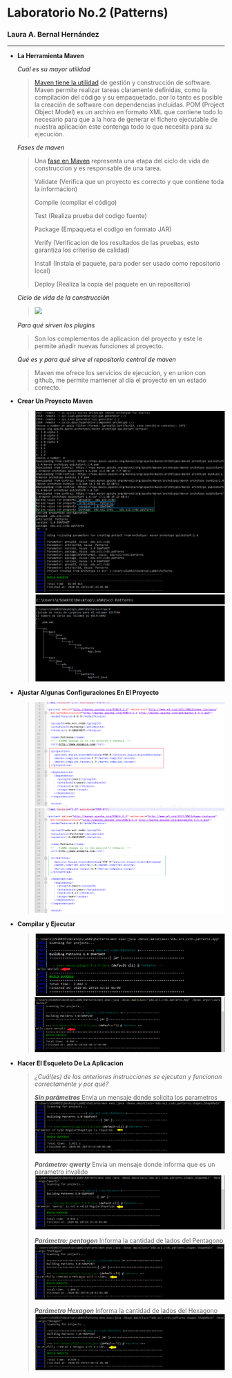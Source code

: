 # Laboratorio No.2 (Patterns) #
### Laura A. Bernal Hernández ###
_____________________________________________________________

- **La Herramienta Maven**
	
	*Cuál es su mayor utilidad*
	>[Maven tiene la utilidad](http://panamahitek.com/que-es-maven-y-para-que-se-utiliza/) de gestión y construcción de software. 
	>Maven permite realizar tareas claramente definidas, como la compilación del código y su empaquetado. 
	>por lo tanto es posible la creación de software con dependencias incluidas. 
	>POM (Project Object Model) es un archivo en formato XML que contiene todo lo necesario para que a la hora
	>de generar el fichero ejecutable de nuestra aplicación este contenga todo lo que necesita para su ejecución.
	
	*Fases de maven*
	>
	>Una [fase en Maven](https://maven.apache.org/guides/introduction/introduction-to-the-lifecycle.html) representa una etapa del ciclo de vida de construccion y es responsable de una tarea.
	>
	>Validate (Verifica que un proyecto es correcto y que contiene toda la informacion)
	>
	>Compile (compliar el código)
	>
	>Test (Realiza prueba del codigo fuente)
	>
	>Package (Empaqueta el codigo en formato JAR)
	>
	>Verify (Verificacion de los resultados de las pruebas, esto garantiza los criteriso de calidad)
	>
	>Install (Instala el paquete, para poder ser usado como repositorio local)
	>
	>Deploy (Realiza la copia del paquete en un repositorio)
	>
	
	*Ciclo de vida de la construcción*
	>![](https://jarroba.com/wp-content/uploads/2015/01/Maven-trabaja-por-ti-www.jarroba.com_.png)
	
	
	*Para qué sirven los plugins*
	>
	> Son los complementos de aplicacion del proyecto y este le permite añadir nuevas funciones al proyecto.
	>
	
	*Qué es y para qué sirve el repositorio central de maven*
	>
	> Maven me ofrece los servicios de ejecucion, y en union con github, me permite mantener al dia el proyecto en un estado correcto.
	>
	
- **Crear Un Proyecto Maven**

	>
	>![](https://github.com/lale1507/CVDS-Lab02/blob/master/parte%201.PNG)
	>![](https://github.com/lale1507/CVDS-Lab02/blob/master/parte%201.1.PNG)
	>![](https://github.com/lale1507/CVDS-Lab02/blob/master/parte%201.2.PNG)
	>
	
- **Ajustar Algunas Configuraciones En El Proyecto**
	
	>
	>![](https://github.com/lale1507/CVDS-Lab02/blob/master/parte%202.PNG)
	>![](https://github.com/lale1507/CVDS-Lab02/blob/master/parte%202.1.PNG)
	>
	
- **Compilar y Ejecutar**

	>
	>![](https://github.com/lale1507/CVDS-Lab02/blob/master/parte%203.PNG)
	>![](https://github.com/lale1507/CVDS-Lab02/blob/master/parte%203.1.PNG)
	>
	
	
- **Hacer El Esqueleto De La Aplicacion**

	>
	>*¿Cuál(es) de las anteriores instrucciones se ejecutan y funcionan correctamente y por qué?*
	>
	> ***Sin parámetros***
	> Envia un mensaje donde solicita los parametros
	> ![](https://github.com/lale1507/CVDS-Lab02/blob/master/parte%204.PNG)
	>
	> ***Parámetro: qwerty***
	> Envia un mensaje donde informa que es un parametro invalido
	> ![](https://github.com/lale1507/CVDS-Lab02/blob/master/parte%204.1.PNG)
	>
	> ***Parámetro: pentagon***
	> Informa la cantidad de lados del Pentagono
	> ![](https://github.com/lale1507/CVDS-Lab02/blob/master/parte%204.2.PNG)
	>
	> ***Parámetro Hexagon***
	>  Informa la cantidad de lados del Hexagono
	> ![](https://github.com/lale1507/CVDS-Lab02/blob/master/parte%204.3.PNG)
	>
	
